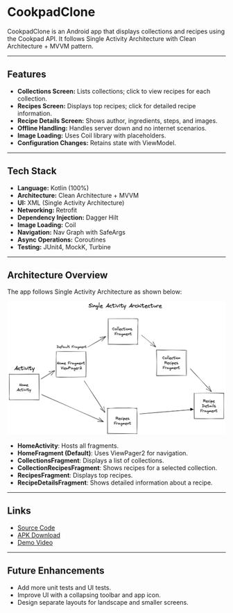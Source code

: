 # CookpadClone

CookpadClone is an Android app that displays collections and recipes using the Cookpad API. It follows Single Activity Architecture with Clean Architecture + MVVM pattern.

---

## Features

- **Collections Screen:** Lists collections; click to view recipes for each collection.
- **Recipes Screen:** Displays top recipes; click for detailed recipe information.
- **Recipe Details Screen:** Shows author, ingredients, steps, and images.
- **Offline Handling:** Handles server down and no internet scenarios.
- **Image Loading:** Uses Coil library with placeholders.
- **Configuration Changes:** Retains state with ViewModel.

---

## Tech Stack

- **Language:** Kotlin (100%)
- **Architecture:** Clean Architecture + MVVM
- **UI:** XML (Single Activity Architecture)
- **Networking:** Retrofit
- **Dependency Injection:** Dagger Hilt
- **Image Loading:** Coil
- **Navigation:** Nav Graph with SafeArgs
- **Async Operations:** Coroutines
- **Testing:** JUnit4, MockK, Turbine

---

## Architecture Overview

The app follows Single Activity Architecture as shown below:

![Single Activity Architecture](https://github.com/hiteshchopra11/CookpadClone/blob/main/cookpad.png)

- **HomeActivity**: Hosts all fragments.
- **HomeFragment (Default)**: Uses ViewPager2 for navigation.
- **CollectionsFragment**: Displays a list of collections.
- **CollectionRecipesFragment**: Shows recipes for a selected collection.
- **RecipesFragment**: Displays top recipes.
- **RecipeDetailsFragment**: Shows detailed information about a recipe.

---

## Links

- [Source Code](https://github.com/hiteshchopra11/CookpadClone)
- [APK Download](https://github.com/hiteshchopra11/CookpadClone/blob/main/CookpadClone.apk)
- [Demo Video](https://drive.google.com/file/d/1FTEwHNHBjOVIRYlFweEJxavu5-_i6bhb/view?usp=sharing)

---

## Future Enhancements

- Add more unit tests and UI tests.
- Improve UI with a collapsing toolbar and app icon.
- Design separate layouts for landscape and smaller screens.
